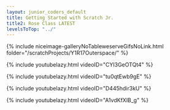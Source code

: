 ```yaml
---
layout: junior_coders_default
title: Getting Started with Scratch Jr.
title2: Rose Class LATEST
levelsToTop: "../"
---
```




{% include niceimage-galleryNoTableweserveGifsNoLink.html folder="/scratchProjects/Y1R17Outerspace/" %}


{% include youtubelazy.html  videoID="CYI3GeOTQt4" %}

{% include youtubelazy.html  videoID="tu0qtEwb9gE" %}

{% include youtubelazy.html  videoID="D445hdir3kU" %}

{% include youtubelazy.html  videoID="A1vdKfXlB_g" %}

